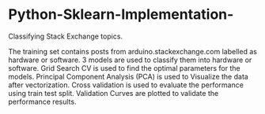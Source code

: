 # Python-Sklearn-Implementation-
Classifying Stack Exchange topics.

The training set contains posts from arduino.stackexchange.com labelled as hardware or software. 3 models are used to classify them into hardware or software. Grid Search CV is used to find the optimal parameters for the models. Principal Component Analysis (PCA) is used to Visualize the data after vectorization. Cross validation is used to evaluate the performance using train test split. Validation Curves are plotted to validate the performance results.
